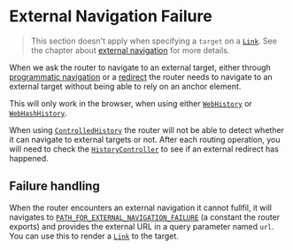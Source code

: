 # External Navigation Failure

> This section doesn't apply when specifying a `target` on a [`Link`]. See the
> chapter about [external navigation](../navigation/external.md) for more
> details.

When we ask the router to navigate to an external target, either through
[programmatic navigation](../navigation/programmatic.md) or a
[redirect](../routes/multiple-and-redirect.md#redirects) the router needs to
navigate to an external target without being able to rely on an anchor element.

This will only work in the browser, when using either [`WebHistory`] or
[`WebHashHistory`].

When using [`ControlledHistory`] the router will not be able to detect whether
it can navigate to external targets or not. After each routing operation, you
will need to check the [`HistoryController`] to see if an external redirect has
happened.

## Failure handling
When the router encounters an external navigation it cannot fullfil, it will
navigates to [`PATH_FOR_EXTERNAL_NAVIGATION_FAILURE`] (a constant the router
exports) and provides the external URL in a query parameter named `url`. You can
use this to render a [`Link`] to the target.

[`ControlledHistory`]: https://docs.rs/dioxus-router/latest/dioxus_router/history/struct.ControlledHistory.html
[`HistoryController`]: https://docs.rs/dioxus-router/latest/dioxus_router/history/struct.HistoryController.html
[`Link`]: https://docs.rs/dioxus-router/latest/dioxus_router/components/fn.Link.html
[`PATH_FOR_EXTERNAL_NAVIGATION_FAILURE`]: https://docs.rs/dioxus-router/latest/dioxus_router/constant.PATH_FOR_EXTERNAL_NAVIGATION_FAILURE.html
[`WebHistory`]: https://docs.rs/dioxus-router/latest/dioxus_router/history/struct.WebHistory.html
[`WebHashHistory`]: https://docs.rs/dioxus-router/latest/dioxus_router/history/struct.WebHashHistory.html
